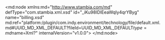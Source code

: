 <?xml version="1.0" encoding="UTF-8"?>
<md:node xmlns:md="http://www.stambia.com/md" defType="com.stambia.xml.xsd" id="_iKu98IDIEeaWqIy4qrYByg" name="billing.xsd" md:ref="platform:/plugin/com.indy.environment/technology/file/default.xml.md#UUID_MD_XML_DEFAULT?fileId=UUID_MD_XML_DEFAULT$type=md$name=Xml?" internalVersion="v1.0.0">
  <attribute defType="com.stambia.xml.xsd.xsdPath" id="_kA51YIDIEeaWqIy4qrYByg" value="%{env:workspace_loc}%/Training/Files_Out/ActivityGenerator/billing.xsd"/>
  <attribute defType="com.stambia.xml.xsd.prefixForElement" id="_kvG_MIDIEeaWqIy4qrYByg" value="unqualified"/>
  <attribute defType="com.stambia.xml.xsd.prefixForAttribute" id="_kvG_MYDIEeaWqIy4qrYByg" value="unqualified"/>
  <attribute defType="com.stambia.xml.xsd.targetNamespace" id="_kvG_MoDIEeaWqIy4qrYByg" value="http://stambia.org/samples/billing"/>
  <attribute defType="com.stambia.xml.xsd.xmlPath" id="_VL1k8JgtEeq1X7O2__tc-Q" value="%{env:workspace_loc}%/Training/Files_Out/ActivityGenerator/billing.xml"/>
  <node defType="com.stambia.xml.namespace" id="_kvCGsoDIEeaWqIy4qrYByg" name="http://www.w3.org/2001/XMLSchema">
    <attribute defType="com.stambia.xml.namespace.prefix" id="_kvCGs4DIEeaWqIy4qrYByg" value="xs"/>
  </node>
  <node defType="com.stambia.xml.namespace" id="_kvCGtIDIEeaWqIy4qrYByg" name="http://stambia.org/samples/billing">
    <attribute defType="com.stambia.xml.namespace.prefix" id="_kvCGtYDIEeaWqIy4qrYByg" value="bil"/>
  </node>
  <node defType="com.stambia.xml.root" id="_kvCGuYDIEeaWqIy4qrYByg" name="billing" position="0">
    <node defType="com.stambia.xml.sequence" id="_kvCGuoDIEeaWqIy4qrYByg" position="0">
      <attribute defType="com.stambia.xml.sequence.minOccurs" id="_kvCGu4DIEeaWqIy4qrYByg" value="1"/>
      <attribute defType="com.stambia.xml.sequence.maxOccurs" id="_kvCGvIDIEeaWqIy4qrYByg" value="1"/>
      <node defType="com.stambia.xml.element" id="_23Q3aYDIEeaWqIy4qrYByg" name="billing" position="0">
        <attribute defType="com.stambia.xml.element.minOccurs" id="_23Q3aoDIEeaWqIy4qrYByg" value="0"/>
        <attribute defType="com.stambia.xml.element.maxOccurs" id="_23Q3a4DIEeaWqIy4qrYByg" value="-1"/>
        <attribute defType="com.stambia.xml.element.originalType" id="_23Q3bIDIEeaWqIy4qrYByg" value="bil:billingDetails"/>
        <node defType="com.stambia.xml.attribute" id="_23SFgIDIEeaWqIy4qrYByg" name="billAmount" position="3">
          <attribute defType="com.stambia.xml.attribute.type" id="_23SFgYDIEeaWqIy4qrYByg" value="decimal"/>
          <attribute defType="com.stambia.xml.attribute.originalType" id="_23SFgoDIEeaWqIy4qrYByg" value="xs:decimal"/>
          <attribute defType="com.stambia.xml.attribute.use" id="_23SFg4DIEeaWqIy4qrYByg" value="optional"/>
        </node>
        <node defType="com.stambia.xml.attribute" id="_23SFhIDIEeaWqIy4qrYByg" name="billDate" position="4">
          <attribute defType="com.stambia.xml.attribute.type" id="_23SFhYDIEeaWqIy4qrYByg" value="dateTime"/>
          <attribute defType="com.stambia.xml.attribute.originalType" id="_23SFhoDIEeaWqIy4qrYByg" value="xs:dateTime"/>
          <attribute defType="com.stambia.xml.attribute.use" id="_23SFh4DIEeaWqIy4qrYByg" value="optional"/>
        </node>
        <node defType="com.stambia.xml.attribute" id="_23SFiIDIEeaWqIy4qrYByg" name="billId" position="5">
          <attribute defType="com.stambia.xml.attribute.type" id="_23SFiYDIEeaWqIy4qrYByg" value="integer"/>
          <attribute defType="com.stambia.xml.attribute.originalType" id="_23SFioDIEeaWqIy4qrYByg" value="xs:integer"/>
          <attribute defType="com.stambia.xml.attribute.use" id="_23SFi4DIEeaWqIy4qrYByg" value="optional"/>
        </node>
        <node defType="com.stambia.xml.attribute" id="_23SFjIDIEeaWqIy4qrYByg" name="cityId" position="6">
          <attribute defType="com.stambia.xml.attribute.type" id="_23SFjYDIEeaWqIy4qrYByg" value="integer"/>
          <attribute defType="com.stambia.xml.attribute.originalType" id="_23SFjoDIEeaWqIy4qrYByg" value="xs:integer"/>
          <attribute defType="com.stambia.xml.attribute.use" id="_23SFj4DIEeaWqIy4qrYByg" value="optional"/>
        </node>
        <node defType="com.stambia.xml.attribute" id="_23SFkIDIEeaWqIy4qrYByg" name="countryId" position="7">
          <attribute defType="com.stambia.xml.attribute.type" id="_23SFkYDIEeaWqIy4qrYByg" value="integer"/>
          <attribute defType="com.stambia.xml.attribute.originalType" id="_23SFkoDIEeaWqIy4qrYByg" value="xs:integer"/>
          <attribute defType="com.stambia.xml.attribute.use" id="_23SFk4DIEeaWqIy4qrYByg" value="optional"/>
        </node>
        <node defType="com.stambia.xml.attribute" id="_23SFlIDIEeaWqIy4qrYByg" name="customerId" position="8">
          <attribute defType="com.stambia.xml.attribute.type" id="_23SFlYDIEeaWqIy4qrYByg" value="integer"/>
          <attribute defType="com.stambia.xml.attribute.originalType" id="_23SFloDIEeaWqIy4qrYByg" value="xs:integer"/>
          <attribute defType="com.stambia.xml.attribute.use" id="_23SFl4DIEeaWqIy4qrYByg" value="optional"/>
        </node>
        <node defType="com.stambia.xml.attribute" id="_23SFmIDIEeaWqIy4qrYByg" name="discountPercentage" position="9">
          <attribute defType="com.stambia.xml.attribute.type" id="_23SFmYDIEeaWqIy4qrYByg" value="decimal"/>
          <attribute defType="com.stambia.xml.attribute.originalType" id="_23SFmoDIEeaWqIy4qrYByg" value="xs:decimal"/>
          <attribute defType="com.stambia.xml.attribute.use" id="_23SFm4DIEeaWqIy4qrYByg" value="optional"/>
        </node>
        <node defType="com.stambia.xml.attribute" id="_23SFnIDIEeaWqIy4qrYByg" name="frenchComment" position="10">
          <attribute defType="com.stambia.xml.attribute.type" id="_23SFnYDIEeaWqIy4qrYByg" value="string"/>
          <attribute defType="com.stambia.xml.attribute.originalType" id="_23SFnoDIEeaWqIy4qrYByg" value="xs:string"/>
          <attribute defType="com.stambia.xml.attribute.use" id="_23SFn4DIEeaWqIy4qrYByg" value="optional"/>
        </node>
        <node defType="com.stambia.xml.attribute" id="_23SFoIDIEeaWqIy4qrYByg" name="getDiscount" position="11">
          <attribute defType="com.stambia.xml.attribute.type" id="_23SFoYDIEeaWqIy4qrYByg" value="boolean"/>
          <attribute defType="com.stambia.xml.attribute.originalType" id="_23SFooDIEeaWqIy4qrYByg" value="xs:boolean"/>
          <attribute defType="com.stambia.xml.attribute.use" id="_23SFo4DIEeaWqIy4qrYByg" value="optional"/>
        </node>
        <node defType="com.stambia.xml.attribute" id="_23SFpIDIEeaWqIy4qrYByg" name="orderConfirmed" position="12">
          <attribute defType="com.stambia.xml.attribute.type" id="_23SFpYDIEeaWqIy4qrYByg" value="boolean"/>
          <attribute defType="com.stambia.xml.attribute.originalType" id="_23SFpoDIEeaWqIy4qrYByg" value="xs:boolean"/>
          <attribute defType="com.stambia.xml.attribute.use" id="_23SFp4DIEeaWqIy4qrYByg" value="optional"/>
        </node>
        <node defType="com.stambia.xml.attribute" id="_23SFqIDIEeaWqIy4qrYByg" name="orderDate" position="13">
          <attribute defType="com.stambia.xml.attribute.type" id="_23SFqYDIEeaWqIy4qrYByg" value="dateTime"/>
          <attribute defType="com.stambia.xml.attribute.originalType" id="_23SFqoDIEeaWqIy4qrYByg" value="xs:dateTime"/>
          <attribute defType="com.stambia.xml.attribute.use" id="_23SFq4DIEeaWqIy4qrYByg" value="optional"/>
        </node>
        <node defType="com.stambia.xml.attribute" id="_23SFrIDIEeaWqIy4qrYByg" name="paymentReceived" position="14">
          <attribute defType="com.stambia.xml.attribute.type" id="_23SFrYDIEeaWqIy4qrYByg" value="boolean"/>
          <attribute defType="com.stambia.xml.attribute.originalType" id="_23SFroDIEeaWqIy4qrYByg" value="xs:boolean"/>
          <attribute defType="com.stambia.xml.attribute.use" id="_23SFr4DIEeaWqIy4qrYByg" value="optional"/>
        </node>
        <node defType="com.stambia.xml.attribute" id="_23SFsIDIEeaWqIy4qrYByg" name="productColor" position="15">
          <attribute defType="com.stambia.xml.attribute.type" id="_23SFsYDIEeaWqIy4qrYByg" value="string"/>
          <attribute defType="com.stambia.xml.attribute.originalType" id="_23SFsoDIEeaWqIy4qrYByg" value="xs:string"/>
          <attribute defType="com.stambia.xml.attribute.use" id="_23SFs4DIEeaWqIy4qrYByg" value="optional"/>
        </node>
        <node defType="com.stambia.xml.attribute" id="_23SFtIDIEeaWqIy4qrYByg" name="productId" position="17">
          <attribute defType="com.stambia.xml.attribute.type" id="_23SFtYDIEeaWqIy4qrYByg" value="integer"/>
          <attribute defType="com.stambia.xml.attribute.originalType" id="_23SFtoDIEeaWqIy4qrYByg" value="xs:integer"/>
          <attribute defType="com.stambia.xml.attribute.use" id="_23SskIDIEeaWqIy4qrYByg" value="optional"/>
        </node>
        <node defType="com.stambia.xml.attribute" id="_23SskYDIEeaWqIy4qrYByg" name="productQuantity" position="19">
          <attribute defType="com.stambia.xml.attribute.type" id="_23SskoDIEeaWqIy4qrYByg" value="integer"/>
          <attribute defType="com.stambia.xml.attribute.originalType" id="_23Ssk4DIEeaWqIy4qrYByg" value="xs:integer"/>
          <attribute defType="com.stambia.xml.attribute.use" id="_23SslIDIEeaWqIy4qrYByg" value="optional"/>
        </node>
        <node defType="com.stambia.xml.attribute" id="_23SslYDIEeaWqIy4qrYByg" name="requiredChange" position="20">
          <attribute defType="com.stambia.xml.attribute.type" id="_23SsloDIEeaWqIy4qrYByg" value="string"/>
          <attribute defType="com.stambia.xml.attribute.originalType" id="_23Ssl4DIEeaWqIy4qrYByg" value="xs:string"/>
          <attribute defType="com.stambia.xml.attribute.use" id="_23SsmIDIEeaWqIy4qrYByg" value="optional"/>
        </node>
        <node defType="com.stambia.xml.attribute" id="_gysQWIDMEeaWqIy4qrYByg" name="productPackaging" position="18">
          <attribute defType="com.stambia.xml.attribute.type" id="_gysQWYDMEeaWqIy4qrYByg" value="string"/>
          <attribute defType="com.stambia.xml.attribute.originalType" id="_gysQWoDMEeaWqIy4qrYByg" value="xs:string"/>
          <attribute defType="com.stambia.xml.attribute.use" id="_gysQW4DMEeaWqIy4qrYByg" value="optional"/>
        </node>
        <node defType="com.stambia.xml.attribute" id="_Z9KB1IFOEean7JATlUQCiw" name="productDeliveryEmergencyLevel" position="16">
          <attribute defType="com.stambia.xml.attribute.type" id="_Z9KB1YFOEean7JATlUQCiw" value="string"/>
          <attribute defType="com.stambia.xml.attribute.originalType" id="_Z9KB1oFOEean7JATlUQCiw" value="xs:string"/>
          <attribute defType="com.stambia.xml.attribute.use" id="_Z9KB14FOEean7JATlUQCiw" value="optional"/>
        </node>
      </node>
    </node>
  </node>
</md:node>